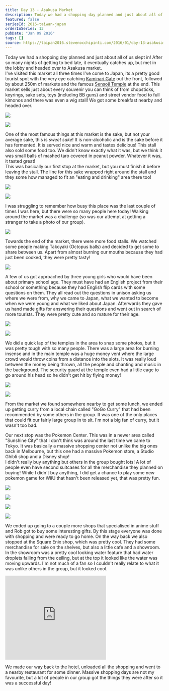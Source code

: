 ```yaml
---
title: Day 13 - Asakusa Market
description: Today we had a shopping day planned and just about all of us slept in! After so many nights of getting to bed late, it eventually catches u...
featured: false
seriesId: 2016-taiwan-japan
orderInSeries: 13
pubDate: "Jan 09 2016"
tags: []
source: https://taipan2016.stevenocchipinti.com/2016/01/day-13-asakusa-market.html
---
```


Today we had a shopping day planned and just about all of us slept in! After so many nights of getting to bed late, it eventually catches up, but met in the lobby and headed over to Asakusa market.  
I've visited this market all three times I've come to Japan, its a pretty good tourist spot with the very eye catching [Kaminari Gate](http://www.japan-guide.com/e/e3004.html#kaminari) out the front, followed by about 250m of markets and the famous [Sensoji Temple](http://www.japan-guide.com/e/e3004.html#sensoji) at the end. This market sells just about every souvenir you can think of from chopsticks, keyrings, sake sets, toys (including BB guns) and street vendor food to full kimonos and there was even a wig stall! We got some breakfast nearby and headed over.

[![](https://2.bp.blogspot.com/-PI-jibwZbsg/VpEcI8RkcOI/AAAAAAAAD3o/by7R8gmmUg0/s320/DSC_5641-1.jpg)](https://2.bp.blogspot.com/-PI-jibwZbsg/VpEcI8RkcOI/AAAAAAAAD3o/by7R8gmmUg0/s1600/DSC_5641-1.jpg)

[![](https://1.bp.blogspot.com/-MXMkw-4Ch0A/VpEeqDuxg2I/AAAAAAAAD4A/OMxmgKlKldQ/s320/DSC_5683-1.jpg)](https://1.bp.blogspot.com/-MXMkw-4Ch0A/VpEeqDuxg2I/AAAAAAAAD4A/OMxmgKlKldQ/s1600/DSC_5683-1.jpg)

One of the most famous things at this market is the sake, but not your average sake, this is _sweet sake_! It is non-alcoholic and is the sake before it has fermented. It is served nice and warm and tastes delicious! This stall also sold some food too. We didn't know exactly what it was, but we think it was small balls of mashed taro covered in peanut powder. Whatever it was, it tasted great!  
This was basically our first stop at the market, but you must finish it before leaving the stall. The line for this sake wrapped right around the stall and they some how managed to fit an "eating and drinking" area there too!

[![](https://2.bp.blogspot.com/-K6N66YzIB4I/VpEeqbY75BI/AAAAAAAAD4E/GcGBEyoyR4w/s320/DSC_5645-1.jpg)](https://2.bp.blogspot.com/-K6N66YzIB4I/VpEeqbY75BI/AAAAAAAAD4E/GcGBEyoyR4w/s1600/DSC_5645-1.jpg)

[![](https://4.bp.blogspot.com/-Zko-YmJM4rQ/VpEdTe0PYsI/AAAAAAAAD3w/oMWx7XWSwR8/s320/DSC_5648-1.jpg)](https://4.bp.blogspot.com/-Zko-YmJM4rQ/VpEdTe0PYsI/AAAAAAAAD3w/oMWx7XWSwR8/s1600/DSC_5648-1.jpg)

I was struggling to remember how busy this place was the last couple of times I was here, but there were so many people here today! Walking around the market was a challenge (so was our attempt at getting a stranger to take a photo of our group).

[![](https://3.bp.blogspot.com/-XkYGMZRan5g/VpEfZQ86dHI/AAAAAAAAD4M/nvV6gS--uKE/s320/DSC_5637-1.jpg)](https://3.bp.blogspot.com/-XkYGMZRan5g/VpEfZQ86dHI/AAAAAAAAD4M/nvV6gS--uKE/s1600/DSC_5637-1.jpg)

Towards the end of the market, there were more food stalls. We watched some people making Takoyaki (Octopus balls) and decided to get some to share between us. Apart from almost burning our mouths because they had just been cooked, they were pretty tasty!

[![](https://2.bp.blogspot.com/-fSeoXm4Wbgg/VpEimawbwEI/AAAAAAAAD44/jnVndq84ncc/s320/DSC_5685-1.jpg)](https://2.bp.blogspot.com/-fSeoXm4Wbgg/VpEimawbwEI/AAAAAAAAD44/jnVndq84ncc/s1600/DSC_5685-1.jpg)

A few of us got approached by three young girls who would have been about primary school age. They must have had an English project from their school or something because they had English flip cards with some questions on them. They all read out the questions in unison asking us where we were from, why we came to Japan, what we wanted to become when we were young and what we liked about Japan. Afterwards they gave us hand made gifts for answering their questions and went out in search of more tourists. They were pretty cute and so mature for their age.

[![](https://2.bp.blogspot.com/-GmyRGQErTHA/VpEh1YkrX-I/AAAAAAAAD4c/uaXGUpIpFwk/s320/DSC_5697-1.jpg)](https://2.bp.blogspot.com/-GmyRGQErTHA/VpEh1YkrX-I/AAAAAAAAD4c/uaXGUpIpFwk/s1600/DSC_5697-1.jpg)

[![](https://3.bp.blogspot.com/-G-Fea-WvUyE/VpEh1SeyOPI/AAAAAAAAD4g/1iBA6rB_cZU/s320/DSC_5698-1.jpg)](https://3.bp.blogspot.com/-G-Fea-WvUyE/VpEh1SeyOPI/AAAAAAAAD4g/1iBA6rB_cZU/s1600/DSC_5698-1.jpg)

We did a quick lap of the temples in the area to snap some photos, but it was pretty tough with so many people. There was a large area for burning insense and in the main temple was a huge money vent where the large crowd would throw coins from a distance into the slots. It was really loud between the money being thrown, all the people and chanting and music in the background. The security guard at the temple even had a little cage to go around his head so he didn't get hit by flying money!

[![](https://4.bp.blogspot.com/-3ptdIhG33yw/VpEh0wvMrZI/AAAAAAAAD4k/zOLGwPJr9NU/s320/DSC_5712-1.jpg)](https://4.bp.blogspot.com/-3ptdIhG33yw/VpEh0wvMrZI/AAAAAAAAD4k/zOLGwPJr9NU/s1600/DSC_5712-1.jpg)

[![](https://4.bp.blogspot.com/-g3BgdjSfHtI/VpEh2jcDFmI/AAAAAAAAD40/jE4NKuEpinM/s320/DSC_5716-1.jpg)](https://4.bp.blogspot.com/-g3BgdjSfHtI/VpEh2jcDFmI/AAAAAAAAD40/jE4NKuEpinM/s1600/DSC_5716-1.jpg)

From the market we found somewhere nearby to get some lunch, we ended up getting curry from a local chain called "GoGo Curry" that had been recommended by some others in the group. It was one of the only places that could fit our fairly large group in to sit. I'm not a big fan of curry, but it wasn't too bad.

Our next stop was the Pokemon Center. This was in a newer area called "Sunshine City" that I don't think was around the last time we came to Tokyo. It was basically a massive shopping center not unlike the big ones back in Melbourne, but this one had a massive Pokemon store, a Studio Ghibli shop and a Disney shop!  
I didn't really buy anything but others in the group bought lots! A lot of people even have second suitcases for all the merchandise they planned on buying! While I didn't buy anything, I did get a chance to play some new pokemon game for WiiU that hasn't been released yet, that was pretty fun.

[![](https://3.bp.blogspot.com/-NxsuBWXXN50/VpEKq6xkJsI/AAAAAAAAD24/R5brJ0NdT1c/s320/20160109_161528.jpg)](https://3.bp.blogspot.com/-NxsuBWXXN50/VpEKq6xkJsI/AAAAAAAAD24/R5brJ0NdT1c/s1600/20160109_161528.jpg)

[![](https://2.bp.blogspot.com/-nmj6W4A7HXE/VpEKq1AWa6I/AAAAAAAAD28/2J30Ysm_LOI/s320/20160109_155840.jpg)](https://2.bp.blogspot.com/-nmj6W4A7HXE/VpEKq1AWa6I/AAAAAAAAD28/2J30Ysm_LOI/s1600/20160109_155840.jpg)

[![](https://3.bp.blogspot.com/-EP5IqWDNo6M/VpEKq4oW5yI/AAAAAAAAD24/jhfB6ykkfsc/s320/20160109_154804.jpg)](https://3.bp.blogspot.com/-EP5IqWDNo6M/VpEKq4oW5yI/AAAAAAAAD24/jhfB6ykkfsc/s1600/20160109_154804.jpg)

[![](https://1.bp.blogspot.com/-7pYTqYFKw5Q/VpEKq9UDgvI/AAAAAAAAD24/5VJ1NPaRC8Y/s320/20160109_154747.jpg)](https://1.bp.blogspot.com/-7pYTqYFKw5Q/VpEKq9UDgvI/AAAAAAAAD24/5VJ1NPaRC8Y/s1600/20160109_154747.jpg)

We ended up going to a couple more shops that specialised in anime stuff and Rob got to buy some interesting gifts. By this stage everyone was done with shopping and were ready to go home. On the way back we also stopped at the Square Enix shop, which was pretty cool. They had some merchandise for sale on the shelves, but also a little cafe and a showroom. In the showroom was a pretty cool looking water feature that had water droplets falling from the ceiling, but at the top it looked like the water was moving upwards. I'm not much of a fan so I couldn't really relate to what it was unlike others in the group, but it looked cool.

<iframe width="320" height="266" src="https://www.youtube.com/embed/SlKjmIETHrc" title="Square Enix" frameborder="0" allow="accelerometer; autoplay; clipboard-write; encrypted-media; gyroscope; picture-in-picture; web-share" allowfullscreen></iframe>

We made our way back to the hotel, unloaded all the shopping and went to a nearby restaurant for some dinner. Massive shopping days are not my favourite, but a lot of people in our group got the things they were after so it was a successful day!

